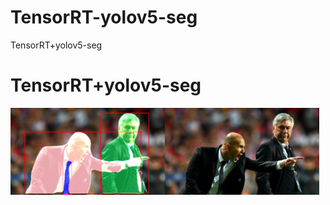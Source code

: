 # TensorRT-yolov5-seg
TensorRT+yolov5-seg
<h1>TensorRT+yolov5-seg</h1>
<div style="display: flex">
 <img src="https://github.com/cockmake/TensorRT-yolov5-seg/blob/3ab64e0eafbe75b29992f0c61d0b0f39a6645789/zidane-seg.jpg" alt="效果" width="49%">
 <img src="https://github.com/cockmake/TensorRT-yolov5-seg/blob/a9f3bc2f106282f1f3d5de709e220b81d12befe2/zidane.jpg" alt="原图" width="49%">
</div>
 
